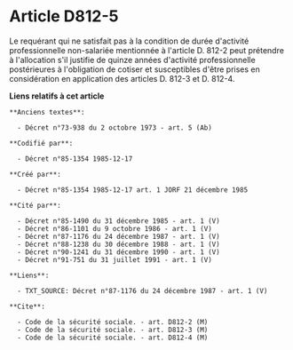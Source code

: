 # Article D812-5

Le requérant qui ne satisfait pas à la condition de durée d'activité professionnelle non-salariée mentionnée à l'article D.
812-2 peut prétendre à l'allocation s'il justifie de quinze années d'activité professionnelle postérieures à l'obligation de
cotiser et susceptibles d'être prises en considération en application des articles D. 812-3 et D. 812-4.

**Liens relatifs à cet article**

	**Anciens textes**:

	  - Décret n°73-938 du 2 octobre 1973 - art. 5 (Ab)

	**Codifié par**:

	  - Décret n°85-1354 1985-12-17

	**Créé par**:

	  - Décret n°85-1354 1985-12-17 art. 1 JORF 21 décembre 1985

	**Cité par**:

	  - Décret n°85-1490 du 31 décembre 1985 - art. 1 (V)
	  - Décret n°86-1101 du 9 octobre 1986 - art. 1 (V)
	  - Décret n°87-1176 du 24 décembre 1987 - art. 1 (V)
	  - Décret n°88-1238 du 30 décembre 1988 - art. 1 (V)
	  - Décret n°90-1241 du 31 décembre 1990 - art. 1 (V)
	  - Décret n°91-751 du 31 juillet 1991 - art. 1 (V)

	**Liens**:

	  - TXT_SOURCE: Décret n°87-1176 du 24 décembre 1987 - art. 1 (V)

	**Cite**:

	  - Code de la sécurité sociale. - art. D812-2 (M)
	  - Code de la sécurité sociale. - art. D812-3 (M)
	  - Code de la sécurité sociale. - art. D812-4 (M)
